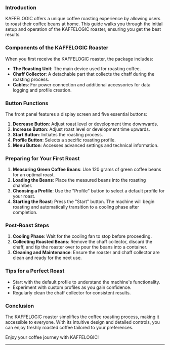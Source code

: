 ### Introduction

KAFFELOGIC offers a unique coffee roasting experience by allowing users to roast their coffee beans at home. This guide walks you through the initial setup and operation of the KAFFELOGIC roaster, ensuring you get the best results.

### Components of the KAFFELOGIC Roaster

When you first receive the KAFFELOGIC roaster, the package includes:

- **The Roasting Unit**: The main device used for roasting coffee.
- **Chaff Collector**: A detachable part that collects the chaff during the roasting process.
- **Cables**: For power connection and additional accessories for data logging and profile creation.

### Button Functions

The front panel features a display screen and five essential buttons:

1. **Decrease Button**: Adjust roast level or development time downwards.
2. **Increase Button**: Adjust roast level or development time upwards.
3. **Start Button**: Initiates the roasting process.
4. **Profile Button**: Selects a specific roasting profile.
5. **Menu Button**: Accesses advanced settings and technical information.

### Preparing for Your First Roast

1. **Measuring Green Coffee Beans**: Use 120 grams of green coffee beans for an optimal roast.
2. **Loading the Beans**: Place the measured beans into the roasting chamber.
3. **Choosing a Profile**: Use the "Profile" button to select a default profile for your roast.
4. **Starting the Roast**: Press the "Start" button. The machine will begin roasting and automatically transition to a cooling phase after completion.

### Post-Roast Steps

1. **Cooling Phase**: Wait for the cooling fan to stop before proceeding.
2. **Collecting Roasted Beans**: Remove the chaff collector, discard the chaff, and tip the roaster over to pour the beans into a container.
3. **Cleaning and Maintenance**: Ensure the roaster and chaff collector are clean and ready for the next use.

### Tips for a Perfect Roast

- Start with the default profile to understand the machine's functionality.
- Experiment with custom profiles as you gain confidence.
- Regularly clean the chaff collector for consistent results.

### Conclusion

The KAFFELOGIC roaster simplifies the coffee roasting process, making it accessible to everyone. With its intuitive design and detailed controls, you can enjoy freshly roasted coffee tailored to your preferences.

Enjoy your coffee journey with KAFFELOGIC!

---
